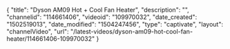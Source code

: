 {
    "title": "Dyson AM09 Hot + Cool Fan Heater",
    "description": "",
    "channelid": "114661406",
    "videoid": "109970032",
    "date_created": "1502519013",
    "date_modified": "1504247456",
    "type": "captivate",
    "layout": "channelVideo",
    "url": "\/latest-videos\/dyson-am09-hot-cool-fan-heater\/114661406-109970032"
}